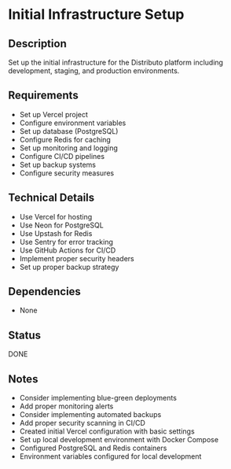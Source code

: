 # Initial Infrastructure Setup

## Description
Set up the initial infrastructure for the Distributo platform including development, staging, and production environments.

## Requirements
- Set up Vercel project
- Configure environment variables
- Set up database (PostgreSQL)
- Configure Redis for caching
- Set up monitoring and logging
- Configure CI/CD pipelines
- Set up backup systems
- Configure security measures

## Technical Details
- Use Vercel for hosting
- Use Neon for PostgreSQL
- Use Upstash for Redis
- Use Sentry for error tracking
- Use GitHub Actions for CI/CD
- Implement proper security headers
- Set up proper backup strategy

## Dependencies
- None

## Status
DONE

## Notes
- Consider implementing blue-green deployments
- Add proper monitoring alerts
- Consider implementing automated backups
- Add proper security scanning in CI/CD
- Created initial Vercel configuration with basic settings
- Set up local development environment with Docker Compose
- Configured PostgreSQL and Redis containers
- Environment variables configured for local development 